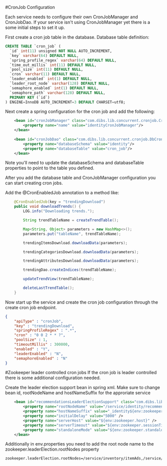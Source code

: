#CronJob Configuration

Each service needs to configure their own CronJobManager and CronJobDao. If your service isn't using CronJobManager yet there is a some initial steps to set it up.

First create a cron job table in the database. Database table definition:
```sql
CREATE TABLE `cron_job` (
  `id` int(11) unsigned NOT NULL AUTO_INCREMENT,
  `key` varchar(64) DEFAULT NULL,
  `spring_profile_regex` varchar(64) DEFAULT NULL,
  `time_out_millis` int(11) DEFAULT NULL,
  `pool_size` int(11) DEFAULT NULL,
  `cron` varchar(11) DEFAULT NULL,
  `leader_enabled` int(1) DEFAULT NULL,
  `leader_root_node` varchar(128) DEFAULT NULL,
  `semaphore_enabled` int(1) DEFAULT NULL,
  `semaphore_path` varchar(128) DEFAULT NULL,
  PRIMARY KEY (`id`)
) ENGINE=InnoDB AUTO_INCREMENT=3 DEFAULT CHARSET=utf8;
```

Next create a spring configuration for the cron job and add the following:
```xml
	<bean id="cronJobManager" class="com.dibs.lib.concurrent.cronjob.CronJobManager">
		<property name="name" value="identityCronJobManager"/>
	</bean>
	
	<bean id="cronJobDao" class="com.dibs.lib.concurrent.cronjob.DbCronJobDao">
		<property name="databaseSchema" value="identity"/>
		<property name="databaseTable" value="cron_job"/>
	</bean>
```

Note you'll need to update the databaseSchema and databaseTable properties to point to the table you defined.

After you add the database table and CronJobManager configuration you can start creating cron jobs.

Add the @CronEnabledJob annotation to a method like:
```java
	@CronEnabledJob(key = "trendingDownload")
	public void downloadTrends() {
		LOG.info("Downloading trends.");

		String trendTableName = createTrendTable();

		Map<String, Object> parameters = new HashMap<>();
		parameters.put("tableName", trendTableName);

		trendingItemsDownload.downloadData(parameters);

		trendingCategoriesDownload.downloadData(parameters);

		trendingAttributesDownload.downloadData(parameters);

		trendingDao.createIndices(trendTableName);

		updateTrendView(trendTableName);

		deleteLastTrendTable();
	}
```

Now start up the service and create the cron job configuration through the create cron job endpoint.
```json
{
    "apiType" : "cronJob",
    "key" : "trendingDownload",
    "springProfileRegex" : ".*",
    "cron" : "0 0 2 * * ?",
    "poolSize" : 1,
    "timeoutMillis" : 300000,
    "enabled" : "Y",
    "leaderEnabled" : "N",
    "semaphoreEnabled" : "N"
}
```

#Zookeeper leader controlled cron jobs
If the cron job is leader controlled there is some additional configuration needed.

Create the leader election support bean in spring xml. Make sure to change bean id, rootNodeName and hostNameSuffix for the approriate service
```xml
	<bean id="recommendationsLeaderElectionSupport" class="com.dibs.lib.zookeeper.LeaderElectionSupport">
		<property name="rootNodeName" value="/service/identity/recommendations" />
		<property name="hostNameSuffix" value="_identity${env:zookeeper.host.suffix}" />
		<property name="initialDelay" value="5000" />
		<property name="serverHost" value="${env:zookeeper.host}" />
		<property name="serverTimeout" value="${env:zookeeper.sessionTimeout}" />
		<property name="standaloneMode" value="${env:zookeeper.standaloneMode}" />
	</bean>
```

Additionally in env.properties you need to add the root node name to the zookeeper.leaderElection.rootNodes property
```
zookeeper.leaderElection.rootNodes=/service/inventory/itemAds,/service/identity/recommendations
```

